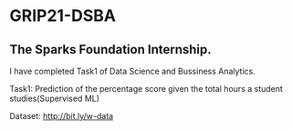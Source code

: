 # GRIP21-DSBA
## The Sparks Foundation Internship.
I have completed Task1 of Data Science and Bussiness Analytics.

Task1: Prediction of the percentage score given the total hours a student studies(Supervised ML)

Dataset: http://bit.ly/w-data
